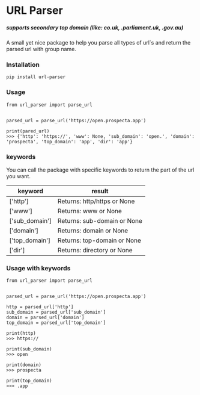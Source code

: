 # URL Parser
##### supports secondary top domain (like: co.uk, .parliament.uk, .gov.au)

A small yet nice package to help you parse all types of url`s and return the parsed url with group name.

### Installation
```
pip install url-parser
```

### Usage

```
from url_parser import parse_url


parsed_url = parse_url('https://open.prospecta.app')

print(pared_url)
>>> {'http': 'https://', 'www': None, 'sub_domain': 'open.', 'domain': 'prospecta', 'top_domain': 'app', 'dir': 'app'}
```

### keywords

You can call the package with specific keywords to return the part of the url you  want.

| keyword | result |
| ------ | ------ |
| ['http'] | Returns: http/https or None |
| ['www'] | Returns: www or None |
| ['sub_domain'] | Returns: sub-domain or None |
| ['domain'] | Returns: domain or None |
| ['top_domain'] | Returns: top-domain or None |
| ['dir'] | Returns: directory or None |

### Usage with keywords

```
from url_parser import parse_url


parsed_url = parse_url('https://open.prospecta.app')

http = parsed_url['http']
sub_domain = parsed_url['sub_domain']
domain = parsed_url['domain']
top_domain = parsed_url['top_domain']

print(http)
>>> https://

print(sub_domain)
>>> open

print(domain)
>>> prospecta

print(top_domain)
>>> .app
```